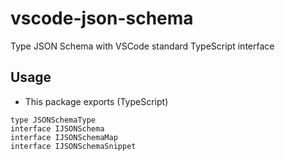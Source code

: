 # vscode-json-schema

Type JSON Schema with VSCode standard TypeScript interface

## Usage

- This package exports (TypeScript)

```
type JSONSchemaType
interface IJSONSchema
interface IJSONSchemaMap
interface IJSONSchemaSnippet
```
